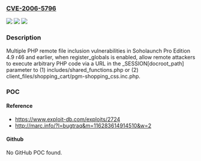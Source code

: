 ### [CVE-2006-5796](https://cve.mitre.org/cgi-bin/cvename.cgi?name=CVE-2006-5796)
![](https://img.shields.io/static/v1?label=Product&message=n%2Fa&color=blue)
![](https://img.shields.io/static/v1?label=Version&message=n%2Fa&color=blue)
![](https://img.shields.io/static/v1?label=Vulnerability&message=n%2Fa&color=brighgreen)

### Description

Multiple PHP remote file inclusion vulnerabilities in Soholaunch Pro Edition 4.9 r46 and earlier, when register_globals is enabled, allow remote attackers to execute arbitrary PHP code via a URL in the _SESSION[docroot_path] parameter to (1) includes/shared_functions.php or (2) client_files/shopping_cart/pgm-shopping_css.inc.php.

### POC

#### Reference
- https://www.exploit-db.com/exploits/2724
- http://marc.info/?l=bugtraq&m=116283614914510&w=2

#### Github
No GitHub POC found.

